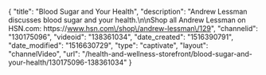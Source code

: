 {
    "title": "Blood Sugar and Your Health",
    "description": "Andrew Lessman discusses blood sugar and your health.\n\nShop all Andrew Lessman on HSN.com: https:\/\/www.hsn.com\/shop\/andrew-lessman\/129",
    "channelid": "130175096",
    "videoid": "138361034",
    "date_created": "1516390791",
    "date_modified": "1516630729",
    "type": "captivate",
    "layout": "channelVideo",
    "url": "\/health-and-wellness-storefront\/blood-sugar-and-your-health\/130175096-138361034"
}